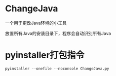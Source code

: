 # ChangeJava
一个用于更改Java环境的小工具

放置所有Java的安装目录下，程序会自动识别所有Java
# pyinstaller打包指令
```
pyinstaller --onefile --noconsole ChangeJava.py
```
